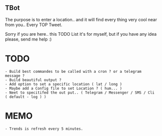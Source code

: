 ## TBot

The purpose is to enter a location.. and it will find every thing very cool near from you.. Every TOP Tweet.

Sorry if you are here.. this TODO List it's for myself, but if you have any idea please, send me help :) 

# TODO 
    - Build best commandes to be called with a cron ? or a telegram message ? 
    - Build beautiful output ? 
    - Add option to set a specific location ( lat / long )
    - Maybe add a Config file to set Location ? ( hum... )
    - Neet to specitifed the out put.. ( Telegram / Messenger / SMS / Cli ( default - log ) )
    
# MEMO 
    - Trends is refresh every 5 minutes.